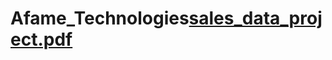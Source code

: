 # Afame_Technologies[sales_data_project.pdf](https://github.com/suraj-jha-analyst/Afame_Technologies/files/14896758/sales_data_project.pdf)
